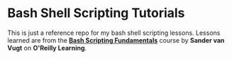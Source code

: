 # Bash Shell Scripting Tutorials

This is just a reference repo for my bash shell scripting lessons. Lessons learned are from the [**Bash Scripting Fundamentals**](https://learning.oreilly.com/videos/bash-scripting-fundamentals/9780134541730/9780134541730-BSHF_02_05) course by **Sander van Vugt** on **O'Reilly Learning**.

